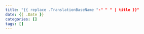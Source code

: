 ```yaml
---
title: "{{ replace .TranslationBaseName "-" " " | title }}"
date: {{ .Date }}
categories: []
tags: []
---
```


